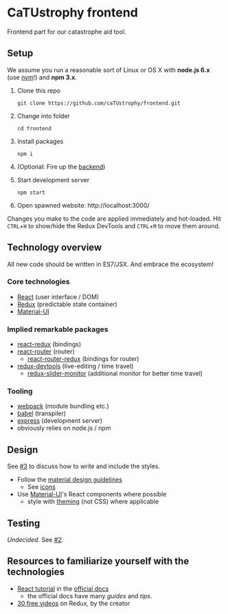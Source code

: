 # CaTUstrophy frontend
Frontend part for our catastrophe aid tool. 

## Setup

We assume you run a reasonable sort of Linux or OS X with **node.js 6.x** (use [nvm](https://github.com/creationix/nvm)!) and **npm 3.x**. 

1. Clone this repo

   `git clone https://github.com/caTUstrophy/frontend.git`
2. Change into folder

   `cd frontend`
3. Install packages

   `npm i`
4. (Optional: Fire up the [backend](https://github.com/caTUstrophy/backend))
5. Start development server

   `npm start`
6. Open spawned website: http://localhost:3000/

Changes you make to the code are applied immediately and hot-loaded.
Hit `CTRL`+`H` to show/hide the Redux DevTools and `CTRL`+`M` to move them around.


## Technology overview
All new code should be written in ES7/JSX. And embrace the ecosystem!

### Core technologies
- [React](http://facebook.github.io/react/) (user interface / DOM)
- [Redux](http://redux.js.org/) (predictable state container)
- [Material-UI](http://www.material-ui.com/)

### Implied remarkable packages

- [react-redux](http://redux.js.org/docs/basics/UsageWithReact.html) (bindings)
- [react-router](https://github.com/reactjs/react-router) (router)
    - [react-router-redux](https://github.com/reactjs/react-router-redux) (bindings for router)
- [redux-devtools](https://github.com/gaearon/redux-devtools) (live-editing / time travel)
    - [redux-slider-monitor](https://github.com/calesce/redux-slider-monitor) (additional monitor for better time travel)
    
### Tooling

- [webpack](https://webpack.github.io/) (module bundling etc.)
- [babel](http://babeljs.io/) (transpiler)
- [express](http://expressjs.com/) (development server)
- obviously relies on node.js / npm



## Design
See [#3](https://github.com/caTUstrophy/frontend/issues/3) to discuss how to write and include the styles.

- Follow the [material design guidelines](https://www.google.com/design/spec/material-design/introduction.html)
    - See [icons](https://design.google.com/icons/)
- Use [Material-UI](http://www.material-ui.com/)'s React components where possible
    - style with [theming](http://www.material-ui.com/#/customization/themes) (not CSS) where applicable

## Testing
*Undecided.*
See [#2](https://github.com/caTUstrophy/frontend/issues/2).

## Resources to familiarize yourself with the technologies
- [React tutorial](http://facebook.github.io/react/docs/tutorial.html) in the [official docs](http://facebook.github.io/react/docs/top-level-api.html)
    - the official docs have many *guides* and *tips*.
- [30 free videos](https://egghead.io/series/getting-started-with-redux) on Redux, by the creator

